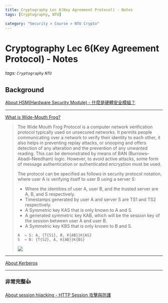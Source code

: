 ```yaml
---
title: Cryptography Lec 6(Key Agreement Protocol) - Notes
tags: [Cryptography, NTU]

category: "Security > Course > NTU Crypto"
---
```


# Cryptography Lec 6(Key Agreement Protocol) - Notes
###### tags: `Cryptography` `NTU`

## Background

[About HSM(Hardware Security Module) - 什麼是硬體安全模組？](https://youtu.be/2LOnp3Tw-Uo)

---
[What is Wide-Mouth Frog?](https://www.geeksforgeeks.org/what-is-wide-mouth-frog/)
> The Wide Mouth Frog Protocol is a computer network verification protocol typically used on unsecured networks. It permits people communicating over a network to verify their identity to each other, it also helps in preventing replay attacks, or snooping and offers detection of any alteration and the prevention of any unwanted reading. This can be demonstrated by means of BAN (Burrows–Abadi–Needham) logic. However, to avoid active attacks, some form of message authentication or authenticated encryption must be used.
>
>The protocol can be specified as follows in security protocol notation, where user A is verifying itself to user B using a server S:
>* Where the identities of user A, user B, and the trusted server are A, B, and S respectively.
>* Timestamps generated by user A and server S are TS1 and TS2 respectively.
>* A Symmetric key KAS that is only known to A and S.
>* A generated symmetric key KAB, which will be the session key of the session between user A and user B.
>* A Symmetric key KBS that is only known to B and S.
>```
>A  → S: A, {T{S1}, B, K{AB}}K{AS}
>S  → B: {T{S2}, A, K{AB}}K{BS}
>```
>![](https://media.geeksforgeeks.org/wp-content/uploads/20211125230427/WMFprotocol.png)

---
[About Kerberos](https://youtu.be/utTaXBEW4DY)

---
### 非常完整:+1:
[About session hijacking - HTTP Session 攻擊與防護 ](https://devco.re/blog/2014/06/03/http-session-protection/)